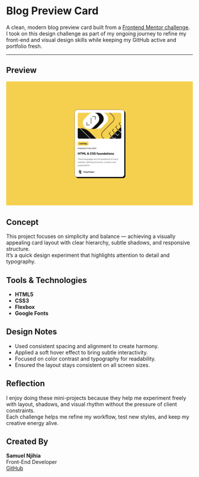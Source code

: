# Blog Preview Card

A clean, modern blog preview card built from a [Frontend Mentor challenge](https://www.frontendmentor.io).  
I took on this design challenge as part of my ongoing journey to refine my front-end and visual design skills while keeping my GitHub active and portfolio fresh.

---

## Preview

![Design Preview](design/desktop-design.jpg)



## Concept

This project focuses on simplicity and balance — achieving a visually appealing card layout with clear hierarchy, subtle shadows, and responsive structure.  
It’s a quick design experiment that highlights attention to detail and typography.



## Tools & Technologies

- **HTML5**
- **CSS3**
- **Flexbox**
- **Google Fonts**



## Design Notes

- Used consistent spacing and alignment to create harmony.
- Applied a soft hover effect to bring subtle interactivity.
- Focused on color contrast and typography for readability.
- Ensured the layout stays consistent on all screen sizes.



## Reflection

I enjoy doing these mini-projects because they help me experiment freely with layout, shadows, and visual rhythm without the pressure of client constraints.  
Each challenge helps me refine my workflow, test new styles, and keep my creative energy alive.



##  Created By

**Samuel Njihia**  
Front-End Developer  
[GitHub](https://github.com/Techgenius001)
